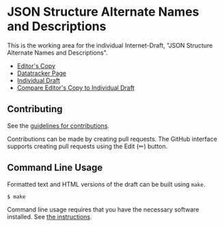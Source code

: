 <!-- regenerate: on (set to off if you edit this file) -->

# JSON Structure Alternate Names and Descriptions

This is the working area for the individual Internet-Draft, "JSON Structure Alternate Names and Descriptions".

* [Editor's Copy](https://json-structure.github.io/alternate-names/#go.draft-vasters-httpapi-json-structure-alternate-names.html)
* [Datatracker Page](https://datatracker.ietf.org/doc/draft-vasters-httpapi-json-structure-alternate-names)
* [Individual Draft](https://datatracker.ietf.org/doc/html/draft-vasters-httpapi-json-structure-alternate-names)
* [Compare Editor's Copy to Individual Draft](https://json-structure.github.io/alternate-names/#go.draft-vasters-httpapi-json-structure-alternate-names.diff)


## Contributing

See the
[guidelines for contributions](https://github.com/json-structure/alternate-names/blob/main/CONTRIBUTING.md).

Contributions can be made by creating pull requests.
The GitHub interface supports creating pull requests using the Edit (✏) button.


## Command Line Usage

Formatted text and HTML versions of the draft can be built using `make`.

```sh
$ make
```

Command line usage requires that you have the necessary software installed.  See
[the instructions](https://github.com/martinthomson/i-d-template/blob/main/doc/SETUP.md).

